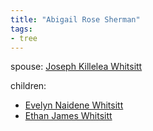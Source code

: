 ```yaml
---
title: "Abigail Rose Sherman"
tags:
- tree
---
```


spouse: [Joseph Killelea Whitsitt](content/Joseph%20Killelea%20Whitsitt.md)

children:
- [Evelyn Naidene Whitsitt](content/Evelyn%20Naidene%20Whitsitt.md)
- [Ethan James Whitsitt](content/Ethan%20James%20Whitsitt.md)
